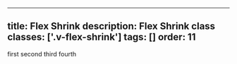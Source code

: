 <!--
 *              © 2025 Visa
 *
 * Licensed under the Apache License, Version 2.0 (the "License");
 * you may not use this file except in compliance with the License.
 * You may obtain a copy of the License at
 *
 *         http://www.apache.org/licenses/LICENSE-2.0
 *
 * Unless required by applicable law or agreed to in writing, software
 * distributed under the License is distributed on an "AS IS" BASIS,
 * WITHOUT WARRANTIES OR CONDITIONS OF ANY KIND, either express or implied.
 * See the License for the specific language governing permissions and
 * limitations under the License.
 *
 -->
---
title: Flex Shrink
description: Flex Shrink class 
classes: ['.v-flex-shrink']
tags: []
order: 11
---

<div class="v-surface v-flex v-flex-row v-flex-wrap v-gap-4" style="--v-surface-border-size: 2px;">
  <span class="v-flex-shrink">
    first
  </span>
  <span class="v-flex-grow">
    second
  </span>
  <span class="v-flex-grow">
    third
  </span>
  <span class="v-flex-grow">
    fourth
  </span>
</div>
